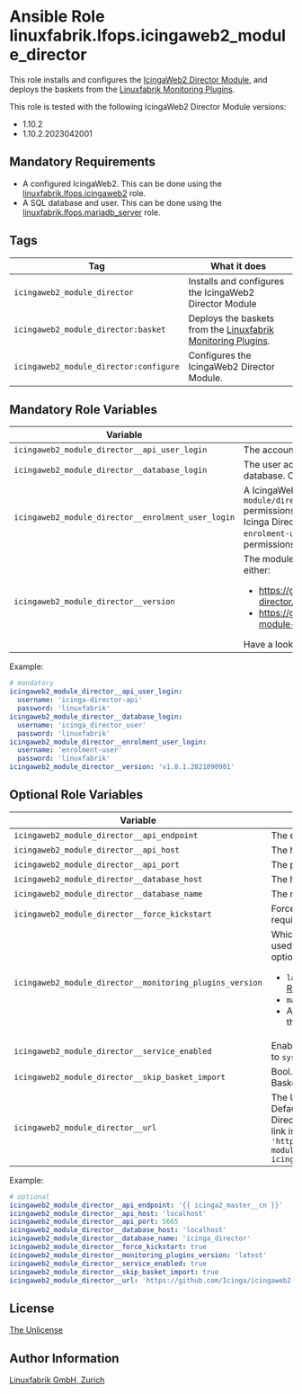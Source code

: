 # Ansible Role linuxfabrik.lfops.icingaweb2_module_director

This role installs and configures the [IcingaWeb2 Director Module](https://icinga.com/docs/icinga-director/latest/doc/01-Introduction/), and deploys the baskets from the [Linuxfabrik Monitoring Plugins](https://github.com/Linuxfabrik/monitoring-plugins).

This role is tested with the following IcingaWeb2 Director Module versions:

* 1.10.2
* 1.10.2.2023042001


## Mandatory Requirements

* A configured IcingaWeb2. This can be done using the [linuxfabrik.lfops.icingaweb2](https://github.com/linuxfabrik/lfops/tree/main/roles/icingaweb2) role.
* A SQL database and user. This can be done using the [linuxfabrik.lfops.mariadb_server](https://github.com/linuxfabrik/lfops/tree/main/roles/mariadb_server) role.


## Tags

| Tag                                    | What it does                                                                                                      |
| ---                                    | ------------                                                                                                      |
| `icingaweb2_module_director`           | Installs and configures the IcingaWeb2 Director Module                                                            |
| `icingaweb2_module_director:basket`    | Deploys the baskets from the [Linuxfabrik Monitoring Plugins](https://github.com/Linuxfabrik/monitoring-plugins). |
| `icingaweb2_module_director:configure` | Configures the IcingaWeb2 Director Module.                                                                         |


## Mandatory Role Variables

| Variable | Description |
| -------- | ----------- |
| `icingaweb2_module_director__api_user_login` | The account for accessing the Icinga2 API. |
| `icingaweb2_module_director__database_login` | The user account for accessing the Director SQL database. Currently, only MySQL is supported. |
| `icingaweb2_module_director__enrolment_user_login` | A IcingaWeb2 account with the `module/director,director/api,director/hosts` permissions, allowing it to enrol new hosts in the Icinga Director. Note that the username has to be `enrolment-user` for the account to have the correct permissions. |
| `icingaweb2_module_director__version` | The module version to install. Possible options from either:<ul><li>https://github.com/Icinga/icingaweb2-module-director/releases</li><li>https://git.linuxfabrik.ch/linuxfabrik/icingaweb2-module-director/-/releases</li></ul>Have a look at `icingaweb2_module_director__url`. |

Example:
```yaml
# mandatory
icingaweb2_module_director__api_user_login:
  username: 'icinga-director-api'
  password: 'linuxfabrik'
icingaweb2_module_director__database_login:
  username: 'icinga_director_user'
  password: 'linuxfabrik'
icingaweb2_module_director__enrolment_user_login:
  username: 'enrolment-user'
  password: 'linuxfabrik'
icingaweb2_module_director__version: 'v1.8.1.2021090901'
```


## Optional Role Variables

| Variable | Description | Default Value |
| -------- | ----------- | ------------- |
| `icingaweb2_module_director__api_endpoint` | The endpoint name for accessing the Icinga2 API. | `'{{ icinga2_master__cn }}'` |
| `icingaweb2_module_director__api_host` | The host for accessing the Icinga2 API. | `'localhost'` |
| `icingaweb2_module_director__api_port` | The port for accessing the Icinga2 API. | `5665` |
| `icingaweb2_module_director__database_host` | The host of the SQL database server. | `'localhost'` |
| `icingaweb2_module_director__database_name` | The name of the Director SQL database. | `'icinga_director'` |
| `icingaweb2_module_director__force_kickstart` | Force run the kickstart. Sometimes the check if it is required is flawed. | `false` |
| `icingaweb2_module_director__monitoring_plugins_version` | Which version of the monitoring plugins should be used for generating the Director baskets? Possible options:<ul><li>`latest`: The **latest stable** release. See the [Releases](https://github.com/Linuxfabrik/monitoring-plugins/releases).</li><li>`main`: The development version. Use with care.</li><li>A specific release, for example `2022030201`. See the [Releases](https://github.com/Linuxfabrik/monitoring-plugins/releases).</li></ul> | `'{{ lfops__monitoring_plugins_version \| default("latest") }}'` |
| `icingaweb2_module_director__service_enabled` | Enables or disables the director service, analogous to `systemctl enable/disable --now`. | `true` |
| `icingaweb2_module_director__skip_basket_import` | Bool. Should the Linuxfabrik Monitoring Plugins Basket be generated and imported or not? | `false` |
| `icingaweb2_module_director__url` | The URL from where to download the Director. Defaults to the Linuxfabrik Fork of the Icinga Director. If using the official Icinga Director, the link is `'https://codeload.github.com/Icinga/icingaweb2-module-director/tar.gz/refs/tags/{{ icingaweb2_module_director__version }}'` | `https://github.com/Linuxfabrik/icingaweb2-module-director/archive/{{ icingaweb2_module_director__version }}.tar.gz` |


Example:
```yaml
# optional
icingaweb2_module_director__api_endpoint: '{{ icinga2_master__cn }}'
icingaweb2_module_director__api_host: 'localhost'
icingaweb2_module_director__api_port: 5665
icingaweb2_module_director__database_host: 'localhost'
icingaweb2_module_director__database_name: 'icinga_director'
icingaweb2_module_director__force_kickstart: true
icingaweb2_module_director__monitoring_plugins_version: 'latest'
icingaweb2_module_director__service_enabled: true
icingaweb2_module_director__skip_basket_import: true
icingaweb2_module_director__url: 'https://github.com/Icinga/icingaweb2-module-director/archive/{{ icingaweb2_module_director__version }}.tar.gz'
```


## License

[The Unlicense](https://unlicense.org/)


## Author Information

[Linuxfabrik GmbH, Zurich](https://www.linuxfabrik.ch)
